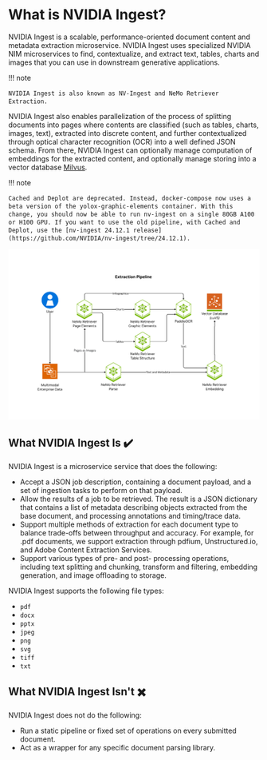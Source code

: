 # What is NVIDIA Ingest?

NVIDIA Ingest is a scalable, performance-oriented document content and metadata extraction microservice. 
NVIDIA Ingest uses specialized NVIDIA NIM microservices 
to find, contextualize, and extract text, tables, charts and images that you can use in downstream generative applications.

!!! note

    NVIDIA Ingest is also known as NV-Ingest and NeMo Retriever Extraction.

NVIDIA Ingest also enables parallelization of the process of splitting documents into pages where contents are classified (such as tables, charts, images, text), 
extracted into discrete content, and further contextualized through optical character recognition (OCR) into a well defined JSON schema. 
From there, NVIDIA Ingest can optionally manage computation of embeddings for the extracted content, 
and optionally manage storing into a vector database [Milvus](https://milvus.io/).

!!! note

    Cached and Deplot are deprecated. Instead, docker-compose now uses a beta version of the yolox-graphic-elements container. With this change, you should now be able to run nv-ingest on a single 80GB A100 or H100 GPU. If you want to use the old pipeline, with Cached and Deplot, use the [nv-ingest 24.12.1 release](https://github.com/NVIDIA/nv-ingest/tree/24.12.1).


![Overview diagram](images/overview-extraction.png)


## What NVIDIA Ingest Is ✔️

NVIDIA Ingest is a microservice service that does the following:

- Accept a JSON job description, containing a document payload, and a set of ingestion tasks to perform on that payload.
- Allow the results of a job to be retrieved. The result is a JSON dictionary that contains a list of metadata describing objects extracted from the base document, and processing annotations and timing/trace data.
- Support multiple methods of extraction for each document type to balance trade-offs between throughput and accuracy. For example, for .pdf documents, we support extraction through pdfium, Unstructured.io, and Adobe Content Extraction Services.
- Support various types of pre- and post- processing operations, including text splitting and chunking, transform and filtering, embedding generation, and image offloading to storage.

NVIDIA Ingest supports the following file types:

- `pdf`
- `docx`
- `pptx`
- `jpeg`
- `png`
- `svg`
- `tiff`
- `txt`


## What NVIDIA Ingest Isn't ✖️

NVIDIA Ingest does not do the following:

- Run a static pipeline or fixed set of operations on every submitted document.
- Act as a wrapper for any specific document parsing library.
